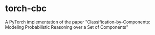 # torch-cbc
A PyTorch implementation of the paper "Classification-by-Components: Modeling Probabilistic Reasoning over a Set of Components"
